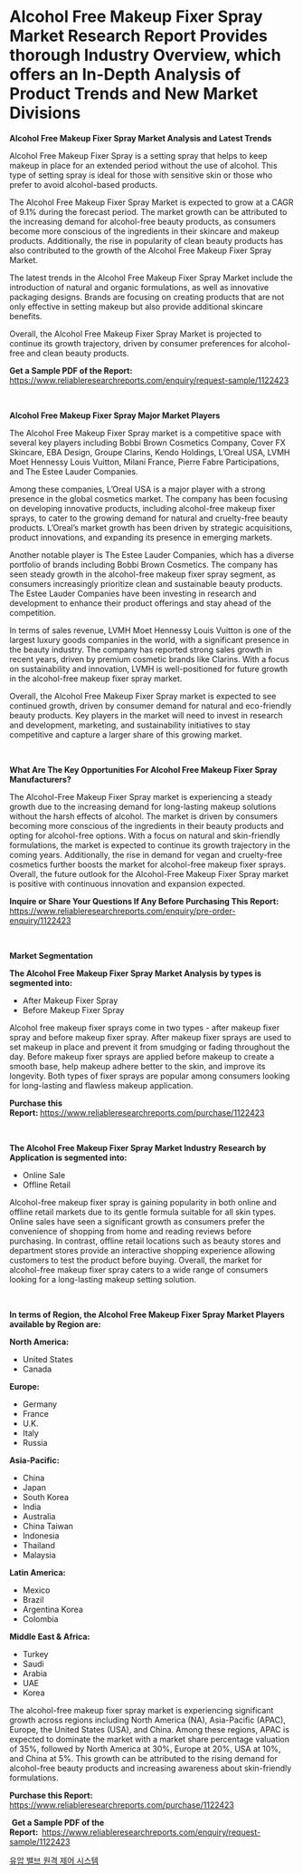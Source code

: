 <p><h1>Alcohol Free Makeup Fixer Spray Market Research Report Provides thorough Industry Overview, which offers an In-Depth Analysis of Product Trends and New Market Divisions</h1></p><p><strong>Alcohol Free Makeup Fixer Spray Market Analysis and Latest Trends</strong></p>
<p><p>Alcohol Free Makeup Fixer Spray is a setting spray that helps to keep makeup in place for an extended period without the use of alcohol. This type of setting spray is ideal for those with sensitive skin or those who prefer to avoid alcohol-based products.</p><p>The Alcohol Free Makeup Fixer Spray Market is expected to grow at a CAGR of 9.1% during the forecast period. The market growth can be attributed to the increasing demand for alcohol-free beauty products, as consumers become more conscious of the ingredients in their skincare and makeup products. Additionally, the rise in popularity of clean beauty products has also contributed to the growth of the Alcohol Free Makeup Fixer Spray Market.</p><p>The latest trends in the Alcohol Free Makeup Fixer Spray Market include the introduction of natural and organic formulations, as well as innovative packaging designs. Brands are focusing on creating products that are not only effective in setting makeup but also provide additional skincare benefits.</p><p>Overall, the Alcohol Free Makeup Fixer Spray Market is projected to continue its growth trajectory, driven by consumer preferences for alcohol-free and clean beauty products.</p></p>
<p><strong>Get a Sample PDF of the Report:&nbsp;</strong> <a href="https://www.reliableresearchreports.com/enquiry/request-sample/1122423">https://www.reliableresearchreports.com/enquiry/request-sample/1122423</a></p>
<p>&nbsp;</p>
<p><strong>Alcohol Free Makeup Fixer Spray Major Market Players</strong></p>
<p><p>The Alcohol Free Makeup Fixer Spray market is a competitive space with several key players including Bobbi Brown Cosmetics Company, Cover FX Skincare, EBA Design, Groupe Clarins, Kendo Holdings, L’Oreal USA, LVMH Moet Hennessy Louis Vuitton, Milani France, Pierre Fabre Participations, and The Estee Lauder Companies.</p><p>Among these companies, L’Oreal USA is a major player with a strong presence in the global cosmetics market. The company has been focusing on developing innovative products, including alcohol-free makeup fixer sprays, to cater to the growing demand for natural and cruelty-free beauty products. L’Oreal’s market growth has been driven by strategic acquisitions, product innovations, and expanding its presence in emerging markets.</p><p>Another notable player is The Estee Lauder Companies, which has a diverse portfolio of brands including Bobbi Brown Cosmetics. The company has seen steady growth in the alcohol-free makeup fixer spray segment, as consumers increasingly prioritize clean and sustainable beauty products. The Estee Lauder Companies have been investing in research and development to enhance their product offerings and stay ahead of the competition.</p><p>In terms of sales revenue, LVMH Moet Hennessy Louis Vuitton is one of the largest luxury goods companies in the world, with a significant presence in the beauty industry. The company has reported strong sales growth in recent years, driven by premium cosmetic brands like Clarins. With a focus on sustainability and innovation, LVMH is well-positioned for future growth in the alcohol-free makeup fixer spray market.</p><p>Overall, the Alcohol Free Makeup Fixer Spray market is expected to see continued growth, driven by consumer demand for natural and eco-friendly beauty products. Key players in the market will need to invest in research and development, marketing, and sustainability initiatives to stay competitive and capture a larger share of this growing market.</p></p>
<p>&nbsp;</p>
<p><strong>What Are The Key Opportunities For Alcohol Free Makeup Fixer Spray Manufacturers?</strong></p>
<p><p>The Alcohol-Free Makeup Fixer Spray market is experiencing a steady growth due to the increasing demand for long-lasting makeup solutions without the harsh effects of alcohol. The market is driven by consumers becoming more conscious of the ingredients in their beauty products and opting for alcohol-free options. With a focus on natural and skin-friendly formulations, the market is expected to continue its growth trajectory in the coming years. Additionally, the rise in demand for vegan and cruelty-free cosmetics further boosts the market for alcohol-free makeup fixer sprays. Overall, the future outlook for the Alcohol-Free Makeup Fixer Spray market is positive with continuous innovation and expansion expected.</p></p>
<p><strong>Inquire or Share Your Questions If Any Before Purchasing This Report:</strong> <a href="https://www.reliableresearchreports.com/enquiry/pre-order-enquiry/1122423">https://www.reliableresearchreports.com/enquiry/pre-order-enquiry/1122423</a></p>
<p>&nbsp;</p>
<p><strong>Market Segmentation</strong></p>
<p><strong>The Alcohol Free Makeup Fixer Spray Market Analysis by types is segmented into:</strong></p>
<p><ul><li>After Makeup Fixer Spray</li><li>Before Makeup Fixer Spray</li></ul></p>
<p><p>Alcohol free makeup fixer sprays come in two types - after makeup fixer spray and before makeup fixer spray. After makeup fixer sprays are used to set makeup in place and prevent it from smudging or fading throughout the day. Before makeup fixer sprays are applied before makeup to create a smooth base, help makeup adhere better to the skin, and improve its longevity. Both types of fixer sprays are popular among consumers looking for long-lasting and flawless makeup application.</p></p>
<p><strong>Purchase this Report:&nbsp;</strong><a href="https://www.reliableresearchreports.com/purchase/1122423">https://www.reliableresearchreports.com/purchase/1122423</a></p>
<p>&nbsp;</p>
<p><strong>The Alcohol Free Makeup Fixer Spray Market Industry Research by Application is segmented into:</strong></p>
<p><ul><li>Online Sale</li><li>Offline Retail</li></ul></p>
<p><p>Alcohol-free makeup fixer spray is gaining popularity in both online and offline retail markets due to its gentle formula suitable for all skin types. Online sales have seen a significant growth as consumers prefer the convenience of shopping from home and reading reviews before purchasing. In contrast, offline retail locations such as beauty stores and department stores provide an interactive shopping experience allowing customers to test the product before buying. Overall, the market for alcohol-free makeup fixer spray caters to a wide range of consumers looking for a long-lasting makeup setting solution.</p></p>
<p>&nbsp;</p>
<p><strong>In terms of Region, the Alcohol Free Makeup Fixer Spray Market Players available by Region are:</strong></p>
<p>
    <p> <strong> North America: </strong>
        <ul>
            <li>United States</li>
            <li>Canada</li>
        </ul>
        </p> 
    <p> <strong> Europe: </strong>
        <ul>
            <li>Germany</li>
            <li>France</li>
            <li>U.K.</li>
            <li>Italy</li>
            <li>Russia</li>
        </ul>
        </p> 
    <p> <strong> Asia-Pacific: </strong>
        <ul>
            <li>China</li>
            <li>Japan</li>
            <li>South Korea</li>
            <li>India</li>
            <li>Australia</li>
            <li>China Taiwan</li>
            <li>Indonesia</li>
            <li>Thailand</li>
            <li>Malaysia</li>
        </ul>
        </p> 
    <p> <strong> Latin America: </strong>
        <ul>
            <li>Mexico</li>
            <li>Brazil</li>
            <li>Argentina Korea</li>
            <li>Colombia</li>
        </ul>
        </p> 
    <p> <strong> Middle East & Africa: </strong>
        <ul>
            <li>Turkey</li>
            <li>Saudi</li>
            <li>Arabia</li>
            <li>UAE</li>
            <li>Korea</li>
        </ul>
    </p>
    </p>
<p><p>The alcohol-free makeup fixer spray market is experiencing significant growth across regions including North America (NA), Asia-Pacific (APAC), Europe, the United States (USA), and China. Among these regions, APAC is expected to dominate the market with a market share percentage valuation of 35%, followed by North America at 30%, Europe at 20%, USA at 10%, and China at 5%. This growth can be attributed to the rising demand for alcohol-free beauty products and increasing awareness about skin-friendly formulations.</p></p>
<p><strong>Purchase this Report: </strong><a href="https://www.reliableresearchreports.com/purchase/1122423">https://www.reliableresearchreports.com/purchase/1122423</a></p>
<p>&nbsp;<strong>Get a Sample PDF of the Report:&nbsp;&nbsp;</strong><a href="https://www.reliableresearchreports.com/enquiry/request-sample/1122423">https://www.reliableresearchreports.com/enquiry/request-sample/1122423</a></p>
<p><strong></strong></p>
<p><p><a href="https://github.com/vdhdwjyp90142/Market-Research-Report-List-1/blob/main/52064857877.md">유압 밸브 원격 제어 시스템</a></p></p>